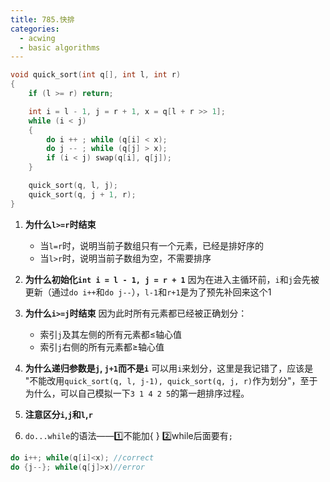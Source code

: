 ```yaml
---
title: 785.快排
categories: 
  - acwing
  - basic algorithms
---
```

```cpp
void quick_sort(int q[], int l, int r)
{
    if (l >= r) return;

    int i = l - 1, j = r + 1, x = q[l + r >> 1];
    while (i < j)
    {
        do i ++ ; while (q[i] < x);
        do j -- ; while (q[j] > x);
        if (i < j) swap(q[i], q[j]);
    }

    quick_sort(q, l, j);
    quick_sort(q, j + 1, r);
}
```

1. **为什么`l>=r`时结束**
	- 当`l=r`时，说明当前子数组只有一个元素，已经是排好序的
	- 当`l>r`时，说明当前子数组为空，不需要排序
  
2. **为什么初始化`int i = l - 1, j = r + 1`**
	因为在进入主循环前，`i`和`j`会先被更新（通过`do i++`和`do j--`），`l-1`和`r+1`是为了预先补回来这个1

3. **为什么`i>=j`时结束**
	因为此时所有元素都已经被正确划分：
	- 索引`j`及其左侧的所有元素都≤轴心值
	- 索引`j`右侧的所有元素都≥轴心值

4. **为什么递归参数是`j`, `j+1`而不是`i`**
	可以用`i`来划分，这里是我记错了，应该是 "不能改用`quick_sort(q, l, j-1), quick_sort(q, j, r)`作为划分"，至于为什么，可以自己模拟一下`3 1 4 2 5`的第一趟排序过程。

5. **注意区分`i`,`j`和`l`,`r`**

6. `do...while`的语法——1️⃣不能加{ } 2️⃣while后面要有`;`
```c++
do i++; while(q[i]<x); //correct
do {j--}; while(q[j]>x)//error
```
